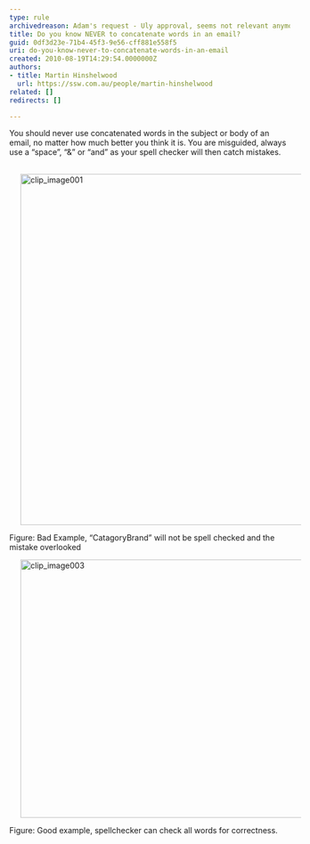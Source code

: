 ```yaml
---
type: rule
archivedreason: Adam's request - Uly approval, seems not relevant anymore
title: Do you know NEVER to concatenate words in an email?
guid: 0df3d23e-71b4-45f3-9e56-cff881e558f5
uri: do-you-know-never-to-concatenate-words-in-an-email
created: 2010-08-19T14:29:54.0000000Z
authors:
- title: Martin Hinshelwood
  url: https://ssw.com.au/people/martin-hinshelwood
related: []
redirects: []

---
```



You should never use concatenated words in the subject or body of an email, no matter how much better you think it is. You are misguided, always use a “space”, “&amp;” or “and” as your spell checker will then catch mistakes. 
<br><excerpt class='endintro'></excerpt><br>
<p><img title="clip_image001" border="0" alt="clip_image001" src="/Communication/RulesToBetterEmail/PublishingImages/RuleNeverConcatenateWordsBad.png" style="background-image&#58;none;border-bottom&#58;0px;border-left&#58;0px;margin&#58;0px 20px;padding-left&#58;0px;width&#58;643px;padding-right&#58;0px;display&#58;inline;height&#58;631px;border-top&#58;0px;border-right&#58;0px;padding-top&#58;0px;" /> </p>
<p class="ms-rteCustom-FigureBad">Figure&#58; Bad Example, “CatagoryBrand” will not be spell checked and the mistake overlooked </p>
<img title="clip_image003" border="0" alt="clip_image003" src="/Communication/RulesToBetterEmail/PublishingImages/RuleNeverConcatenateWordsGood.png" style="background-image&#58;none;border-bottom&#58;0px;border-left&#58;0px;margin&#58;0px 20px;padding-left&#58;0px;width&#58;680px;padding-right&#58;0px;display&#58;inline;height&#58;464px;border-top&#58;0px;border-right&#58;0px;padding-top&#58;0px;" /> <p class="ms-rteCustom-FigureGood">Figure&#58; Good example, spellchecker can check all words for correctness.</p>


